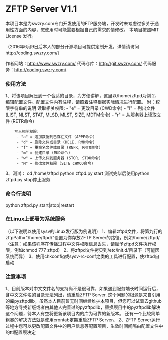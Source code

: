 ZFTP Server V1.1
===========

本项目本是为swzry.com专门开发使用的FTP服务端，开发时未考虑过多关于通用性方面的内容，您使用时可能需要根据自己的需求酌情修改。
本项目按照MIT License 发行。

（2016年6月9日后本人的部分开源项目可提供定制开发，详情请访问http://coding.swzry.com/）

作者网站：http://www.swzry.com/
代码仓库：http://git.swzry.com/
代码服务：http://coding.swzry.com/

### 使用方法 ###
1、将该项目解压到一个合适的目录，为方便讲解，这里以/home/zftpd为例
2、编辑配置文件。配置文件内有注释，请照着注释根据实际情况进行配置。
	附：权限字符串的说明
		读取相关权限:
         - "e" = 更改目录 (CWD命令)
         - "l" = 列出文件 (LIST, NLST, STAT, MLSD, MLST, SIZE, MDTM命令)
         - "r" = 从服务器上读取文件 (RETR命令)

        写入相关权限:
         - "a" = 追加数据到已存在文件 (APPE命令)
         - "d" = 删除文件或目录 (DELE, RMD命令)
         - "f" = 重命名文件或目录 (RNFR, RNTO命令)
         - "m" = 创建目录 (MKD命令)
         - "w" = 上传文件到服务器 (STOR, STOU命令)
         - "M" = 修改文件权限 (SITE CHMOD命令)
3、测试：
	cd /home/zftpd
	python zftpd.py start
	测试完毕后使用python zftpd.py stop停止服务

### 命令行说明 ###
python zftpd.py start|stop|restart

### 在Linux上部署为系统服务 ###
（以下说明以使用sysv的Linux发行版为例说明）
1、编辑zftpd文件，将第九行的zftpPath="/home/ftpd/"设置为你存放ZFTP Server的路径，例如/home/zftpd/
   （注意：如果该程序在传播过程中文件权限信息丢失，请赋予zftpd文件执行权限，例如chmod 777 zftpd）
2、将zftpd文件拷贝到/etc/init.d/目录下（可能因系统而异）
3、使用chkconfig或sysv-rc-conf之类的工具进行配置，使zftpd自启动

### 注意事项 ###
1、目前版本对中文文件名的支持尚不是很可靠，如果遇到服务端长时间运行后，含中文文件名的目录无法列出，请重启ZFTP Server.
   这个问题的根源是来自引用的库pyzftpdlib，虽然本人目前暂无时间继续维护本项目，但您可以试着去github等地方寻找新版或者由其他人完善过的pyzftpdlib，替换项目中的pyzftpdlib解决这个问题，待本人有空将更新该项目内的库为可靠的新版本。
   还有一个比较简单粗暴的解决方法就是使用crontab定期重启ZFTP Server。
2、ZFTP Server运行过程中您可以更改配置文件中的用户信息等配置项目，生效时间间隔由配置文件中的ttl配置项决定
